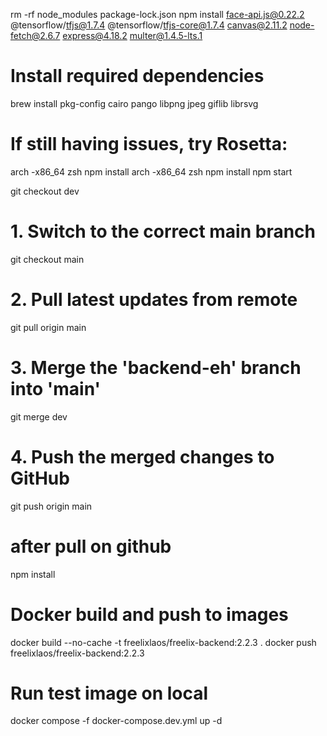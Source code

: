 
<!-- The error you're encountering suggests there's still a version mismatch or initialization issue with TensorFlow.js. Here's the complete, fixed solution: -->
rm -rf node_modules package-lock.json
npm install face-api.js@0.22.2 @tensorflow/tfjs@1.7.4 @tensorflow/tfjs-core@1.7.4 canvas@2.11.2 node-fetch@2.6.7 express@4.18.2 multer@1.4.5-lts.1

<!-- For Apple Silicon (M1/M2) -->

# Install required dependencies
brew install pkg-config cairo pango libpng jpeg giflib librsvg

# If still having issues, try Rosetta:
arch -x86_64 zsh
npm install
arch -x86_64 zsh
npm install
npm start





git checkout dev
# 1. Switch to the correct main branch
git checkout main

# 2. Pull latest updates from remote
git pull origin main

# 3. Merge the 'backend-eh' branch into 'main'
git merge dev

# 4. Push the merged changes to GitHub
git push origin main


# after pull on github
npm install


# Docker build and push to images
docker build --no-cache -t freelixlaos/freelix-backend:2.2.3 .
docker push freelixlaos/freelix-backend:2.2.3

# Run test image on local
docker compose -f docker-compose.dev.yml up -d







